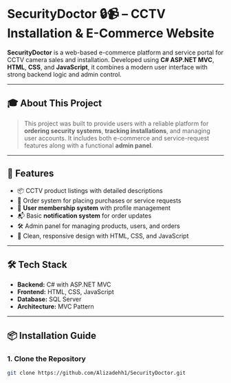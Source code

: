 # SecurityDoctor 🔒📹 – CCTV Installation & E-Commerce Website

**SecurityDoctor** is a web-based e-commerce platform and service portal for CCTV camera sales and installation. Developed using **C# ASP.NET MVC**, **HTML**, **CSS**, and **JavaScript**, it combines a modern user interface with strong backend logic and admin control.

---

## 🎓 About This Project

> This project was built to provide users with a reliable platform for **ordering security systems**, **tracking installations**, and managing user accounts. It includes both e-commerce and service-request features along with a functional **admin panel**.

---

## 🔧 Features

- 📦 CCTV product listings with detailed descriptions
- 🛒 Order system for placing purchases or service requests
- 👤 **User membership system** with profile management
- 📬 Basic **notification system** for order updates
- 🛠 Admin panel for managing products, users, and orders
- 🎨 Clean, responsive design with HTML, CSS, and JavaScript

---

## 🛠 Tech Stack

- **Backend:** C# with ASP.NET MVC
- **Frontend:** HTML, CSS, JavaScript
- **Database:** SQL Server
- **Architecture:** MVC Pattern

---

## 📦 Installation Guide

### 1. Clone the Repository
```bash
git clone https://github.com/Alizadehh1/SecurityDoctor.git
